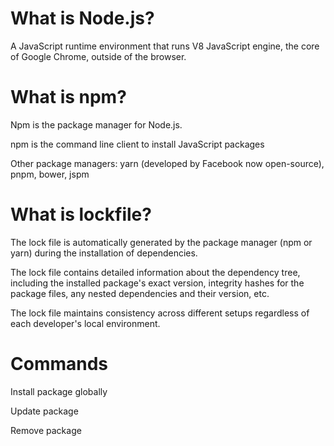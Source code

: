 # What is Node.js?

A JavaScript runtime environment that runs V8 JavaScript engine, the core of Google Chrome, outside of the browser.

# What is npm?

Npm is the package manager for Node.js.

npm is the command line client to install JavaScript packages

Other package managers: yarn (developed by Facebook now open-source), pnpm, bower, jspm


# What is lockfile?

The lock file is automatically generated by the package manager (npm or yarn) during the installation of dependencies.

The lock file contains detailed information about the dependency tree, including the installed package's exact version, integrity hashes for the package files, any nested dependencies and their version, etc.

The lock file maintains consistency across different setups regardless of each developer's local environment.


# Commands

Install package globally

Update package

Remove package

